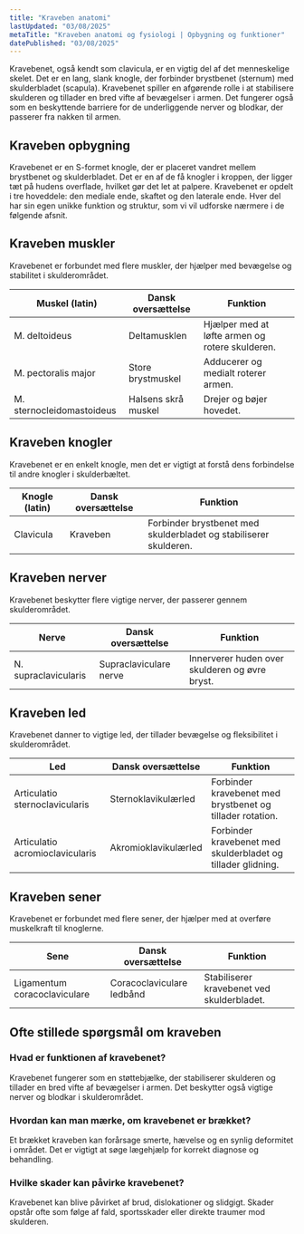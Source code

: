 ```yaml
---
title: "Kraveben anatomi"
lastUpdated: "03/08/2025"
metaTitle: "Kraveben anatomi og fysiologi | Opbygning og funktioner"
datePublished: "03/08/2025"
---
```


Kravebenet, også kendt som clavicula, er en vigtig del af det menneskelige skelet. Det er en lang, slank knogle, der forbinder brystbenet (sternum) med skulderbladet (scapula). Kravebenet spiller en afgørende rolle i at stabilisere skulderen og tillader en bred vifte af bevægelser i armen. Det fungerer også som en beskyttende barriere for de underliggende nerver og blodkar, der passerer fra nakken til armen.

## Kraveben opbygning

Kravebenet er en S-formet knogle, der er placeret vandret mellem brystbenet og skulderbladet. Det er en af de få knogler i kroppen, der ligger tæt på hudens overflade, hvilket gør det let at palpere. Kravebenet er opdelt i tre hoveddele: den mediale ende, skaftet og den laterale ende. Hver del har sin egen unikke funktion og struktur, som vi vil udforske nærmere i de følgende afsnit.

## Kraveben muskler

Kravebenet er forbundet med flere muskler, der hjælper med bevægelse og stabilitet i skulderområdet.

| Muskel (latin) | Dansk oversættelse | Funktion |
|---------------|---------------------|----------|
| M. deltoideus | Deltamusklen | Hjælper med at løfte armen og rotere skulderen. |
| M. pectoralis major | Store brystmuskel | Adducerer og medialt roterer armen. |
| M. sternocleidomastoideus | Halsens skrå muskel | Drejer og bøjer hovedet. |

## Kraveben knogler

Kravebenet er en enkelt knogle, men det er vigtigt at forstå dens forbindelse til andre knogler i skulderbæltet.

| Knogle (latin) | Dansk oversættelse | Funktion |
|---------------|---------------------|----------|
| Clavicula | Kraveben | Forbinder brystbenet med skulderbladet og stabiliserer skulderen. |

## Kraveben nerver

Kravebenet beskytter flere vigtige nerver, der passerer gennem skulderområdet.

| Nerve | Dansk oversættelse | Funktion |
|-------|---------------------|----------|
| N. supraclavicularis | Supraclaviculare nerve | Innerverer huden over skulderen og øvre bryst. |

## Kraveben led

Kravebenet danner to vigtige led, der tillader bevægelse og fleksibilitet i skulderområdet.

| Led | Dansk oversættelse | Funktion |
|-----|---------------------|----------|
| Articulatio sternoclavicularis | Sternoklavikulærled | Forbinder kravebenet med brystbenet og tillader rotation. |
| Articulatio acromioclavicularis | Akromioklavikulærled | Forbinder kravebenet med skulderbladet og tillader glidning. |

## Kraveben sener

Kravebenet er forbundet med flere sener, der hjælper med at overføre muskelkraft til knoglerne.

| Sene | Dansk oversættelse | Funktion |
|------|---------------------|----------|
| Ligamentum coracoclaviculare | Coracoclaviculare ledbånd | Stabiliserer kravebenet ved skulderbladet. |

## Ofte stillede spørgsmål om kraveben

### Hvad er funktionen af kravebenet?

Kravebenet fungerer som en støttebjælke, der stabiliserer skulderen og tillader en bred vifte af bevægelser i armen. Det beskytter også vigtige nerver og blodkar i skulderområdet.

### Hvordan kan man mærke, om kravebenet er brækket?

Et brækket kraveben kan forårsage smerte, hævelse og en synlig deformitet i området. Det er vigtigt at søge lægehjælp for korrekt diagnose og behandling.

### Hvilke skader kan påvirke kravebenet?

Kravebenet kan blive påvirket af brud, dislokationer og slidgigt. Skader opstår ofte som følge af fald, sportsskader eller direkte traumer mod skulderen.